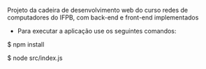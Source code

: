 Projeto da cadeira de desenvolvimento web do curso redes de computadores do IFPB, com back-end e front-end implementados

- Para executar a aplicação use os seguintes comandos:

$ npm install

$ node src/index.js
